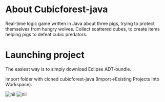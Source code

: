 # About Cubicforest-java

Real-time logic game written in Java about three pigs, trying to
protect themselves from hungry wolves. Collect scattered cubes, to
create items helping pigs to defeat cubic predators.

# Launching project

The easiest way is to simply download Eclipse ADT-bundle. 

Import folder with cloned cubicforest-java (Import->Existing Projects Into
Workspace).

![nil](http://adamsko.org/wp-content/uploads/2014/01/cubicforest3.png)
![nil](http://adamsko.org/wp-content/uploads/2014/01/cubicforest4.png)
